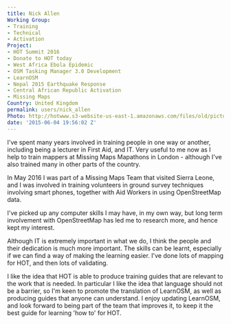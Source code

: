 ```yaml
---
title: Nick Allen
Working Group:
- Training
- Technical
- Activation
Project:
- HOT Summit 2016
- Donate to HOT today
- West Africa Ebola Epidemic
- OSM Tasking Manager 3.0 Development
- LearnOSM
- Nepal 2015 Earthquake Response
- Central African Republic Activation
- Missing Maps
Country: United Kingdom
permalink: users/nick_allen
Photo: http://hotwww.s3-website-us-east-1.amazonaws.com/files/old/pictures/picture-299-1433452153.jpg
date: '2015-06-04 19:56:02 Z'
---
```

<p>I've spent many years involved in training people in one way or another, including being a lecturer in First Aid, and IT. Very useful to me now as I help to train mappers at Missing Maps Mapathons in London - although I've also trained many in other parts of the country.</p><p>In May 2016 I was part of a Missing Maps Team that visited Sierra Leone, and I was involved in training volunteers in ground survey techniques involving smart phones, together with Aid Workers in using OpenStreetMap data.</p><p>I've picked up any computer skills I may have, in my own way, but long term involvement with OpenStreetMap has led me to research more, and hence kept my interest.&nbsp;</p><p>Although IT is extremely important in what we do, I think the people and their dedication is much more important. The skills can be learnt, especially if we can find a way of making the learning easier. I've done lots of mapping for HOT, and then lots of validating. </p><p>I like the idea that HOT is able to produce training guides that are relevant to the work that is needed. In particular I like the idea that language should not be a barrier, so I'm keen to promote the translation of LearnOSM, as well as producing guides that anyone can understand. I enjoy updating LearnOSM, and look forward to being part of the team that improves it, to keep it the best guide for learning 'how to' for HOT.</p>
